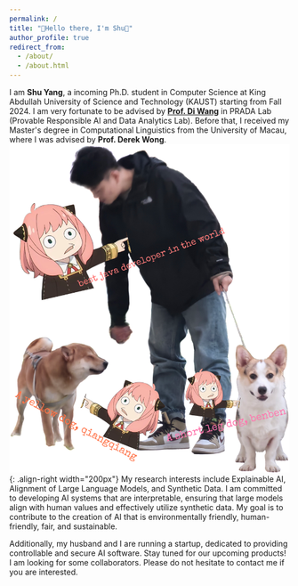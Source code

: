 ```yaml
---
permalink: /
title: "👋Hello there, I'm Shu🌲"
author_profile: true
redirect_from: 
  - /about/
  - /about.html
---
```

I am **Shu Yang**, a incoming Ph.D. student in Computer Science at King Abdullah University of Science and Technology (KAUST) starting from Fall 2024. I am very fortunate to be advised by [**Prof. Di Wang**](https://shao3wangdi.github.io/) in PRADA Lab (Provable Responsible AI and Data Analytics Lab). Before that, I received my Master's degree in Computational Linguistics from the University of Macau, where I was advised by **Prof. Derek Wong**.
![my family](../images/myfamily.jpg){: .align-right width="200px"}
My research interests include Explainable AI, Alignment of Large Language Models, and Synthetic Data. I am committed to developing AI systems that are interpretable, ensuring that large models align with human values and effectively utilize synthetic data. My goal is to contribute to the creation of AI that is environmentally friendly, human-friendly, fair, and sustainable.

Additionally, my husband and I are running a startup, dedicated to providing controllable and secure AI software. Stay tuned for our upcoming products!
I am looking for some collaborators. Please do not hesitate to contact me if you are interested.

